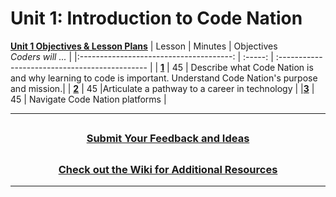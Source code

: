 # Unit 1: Introduction to Code Nation
[**Unit 1  Objectives & Lesson Plans**](https://docs.google.com/document/d/1pSDV5CKfmf3kB4Rw_GbSB8rMscBs5fzBJybm8dire98/edit)
|                                                    Lesson                                                     | Minutes | Objectives <br> _Coders will ..._            |
|:--------------------------------------: | :-----: | :--------------------------------------------- |
| [**1**](https://docs.google.com/presentation/d/1kBFi_lpbn7cwXST9xK5piC3k9W_0WZVuAbkw-_yjKA0/edit#slide=id.g1304dd2c97a_0_0) |   45    | Describe what Code Nation is and why learning to code is important. 
Understand Code Nation's purpose and mission.| 
| [**2**](https://docs.google.com/presentation/d/1CROSrI0K76437bRe_lpA5ndj4MtZj1x4pJ2kYeijb1M/edit?usp=sharing) |   45    |Articulate a pathway to a career in technology  |
|[**3**](https://docs.google.com/presentation/d/13xZrstgeCiERId8BnR8HHy4LGbGZDeSEct4tl79pdXI/edit?usp=sharing) |   45    |    Navigate Code Nation platforms |

---
## <h3 align="center"><a href="https://docs.google.com/forms/d/e/1FAIpQLSc4oUNSthmU63TqlzUOOWd3buX3tGVIPRNDm0tsLB_nOONRLQ/viewform">Submit Your Feedback and Ideas</a></h3>

## <h3 align="center"><a href="https://github.com/itscodenation/curriculum-21-22/wiki">Check out the Wiki for Additional Resources</a></h3>

---
